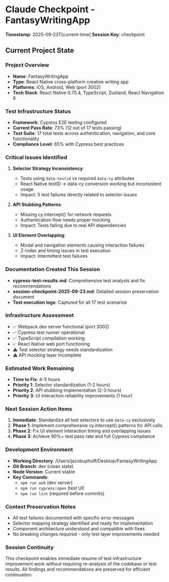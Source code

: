 # Claude Checkpoint - FantasyWritingApp
**Timestamp**: 2025-09-23T[current-time]
**Session Key**: checkpoint

## Current Project State

### Project Overview
- **Name**: FantasyWritingApp
- **Type**: React Native cross-platform creative writing app
- **Platforms**: iOS, Android, Web (port 3002)
- **Tech Stack**: React Native 0.75.4, TypeScript, Zustand, React Navigation 6

### Test Infrastructure Status
- **Framework**: Cypress E2E testing configured
- **Current Pass Rate**: 73% (12 out of 17 tests passing)
- **Test Suite**: 17 total tests across authentication, navigation, and core functionality
- **Compliance Level**: 65% with Cypress best practices

### Critical Issues Identified
1. **Selector Strategy Inconsistency**:
   - Tests using `data-testid` vs required `data-cy` attributes
   - React Native testID → data-cy conversion working but inconsistent usage
   - Impact: 5 test failures directly related to selector issues

2. **API Stubbing Patterns**:
   - Missing cy.intercept() for network requests
   - Authentication flow needs proper mocking
   - Impact: Tests failing due to real API dependencies

3. **UI Element Overlapping**:
   - Modal and navigation elements causing interaction failures
   - Z-index and timing issues in test execution
   - Impact: Intermittent test failures

### Documentation Created This Session
- **cypress-test-results.md**: Comprehensive test analysis and fix recommendations
- **session-checkpoint-2025-09-23.md**: Detailed session preservation document
- **Test execution logs**: Captured for all 17 test scenarios

### Infrastructure Assessment
- ✅ Webpack dev server functional (port 3002)
- ✅ Cypress test runner operational
- ✅ TypeScript compilation working
- ✅ React Native web port functioning
- ⚠️ Test selector strategy needs standardization
- ⚠️ API mocking layer incomplete

### Estimated Work Remaining
- **Time to Fix**: 4-5 hours
- **Priority 1**: Selector standardization (1-2 hours)
- **Priority 2**: API stubbing implementation (2-3 hours)
- **Priority 3**: UI interaction reliability improvements (1 hour)

### Next Session Action Items
1. **Immediate**: Standardize all test selectors to use `data-cy` exclusively
2. **Phase 1**: Implement comprehensive cy.intercept() patterns for API calls
3. **Phase 2**: Fix UI element interaction timing and overlapping issues
4. **Phase 3**: Achieve 90%+ test pass rate and full Cypress compliance

### Development Environment
- **Working Directory**: /Users/jacobuphoff/Desktop/FantasyWritingApp
- **Git Branch**: dev (clean state)
- **Node Version**: Current stable
- **Key Commands**:
  - `npm run web` (dev server)
  - `npm run cypress:open` (test UI)
  - `npm run lint` (required before commits)

### Context Preservation Notes
- All test failures documented with specific error messages
- Selector mapping strategy identified and ready for implementation
- Component architecture understood and compatible with fixes
- No breaking changes required - only test layer improvements needed

### Session Continuity
This checkpoint enables immediate resume of test infrastructure improvement work without requiring re-analysis of the codebase or test results. All findings and recommendations are preserved for efficient continuation.